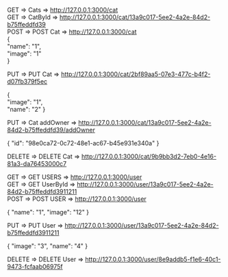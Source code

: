 GET => Cats => http://127.0.0.1:3000/cat  
GET => CatById => http://127.0.0.1:3000/cat/13a9c017-5ee2-4a2e-84d2-b75ffeddfd39  
POST => POST Cat => http://127.0.0.1:3000/cat  
{  
"name": "1",  
"image": "1"  
}

PUT => PUT Cat => http://127.0.0.1:3000/cat/2bf89aa5-07e3-477c-b4f2-d07fb379f5ec

{  
"image": "1",  
"name": "2"
}

PUT => Cat addOwner => http://127.0.0.1:3000/cat/13a9c017-5ee2-4a2e-84d2-b75ffeddfd39/addOwner

{ "id": "98e0ca72-0c72-48e1-ac67-b45e931e340a" }

DELETE => DELETE Cat => http://127.0.0.1:3000/cat/9b9bb3d2-7eb0-4e16-81a3-da76453000c7

GET => GET USERS => http://127.0.0.1:3000/user  
GET => GET UserById => http://127.0.0.1:3000/user/13a9c017-5ee2-4a2e-84d2-b75ffeddfd3911211  
POST => POST USER => http://127.0.0.1:3000/user

{
"name": "1",
"image": "12"
}

PUT => PUT User => http://127.0.0.1:3000/user/13a9c017-5ee2-4a2e-84d2-b75ffeddfd3911211

{
"image": "3",
"name": "4"
}

DELETE => DELETE User => http://127.0.0.1:3000/user/8e9addb5-f1e6-40c1-9473-fcfaab06975f
